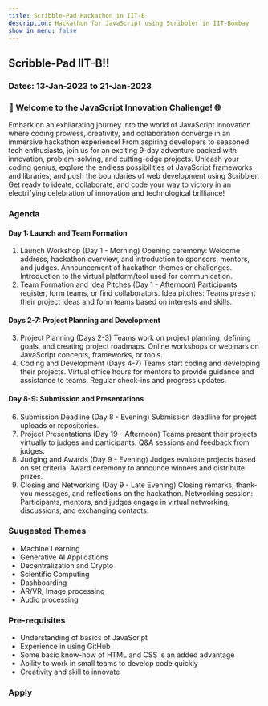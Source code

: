 ```yaml
---
title: Scribble-Pad Hackathon in IIT-B
description: Hackathon for JavaScript using Scribbler in IIT-Bombay
show_in_menu: false
---
```

## Scribble-Pad IIT-B!!

### Dates: 13-Jan-2023 to 21-Jan-2023

### 🚀 Welcome to the JavaScript Innovation Challenge! 🌐

Embark on an exhilarating journey into the world of JavaScript innovation where coding prowess, creativity, and collaboration converge in an immersive  hackathon experience! From aspiring developers to seasoned tech enthusiasts, join us for an exciting 9-day adventure packed with innovation, problem-solving, and cutting-edge projects. Unleash your coding genius, explore the endless possibilities of JavaScript frameworks and libraries, and push the boundaries of web development using Scribbler. Get ready to ideate, collaborate, and code your way to victory in an electrifying celebration of innovation and technological brilliance!

### Agenda

#### Day 1: Launch and Team Formation
1. Launch Workshop (Day 1 - Morning)
Opening ceremony: Welcome address, hackathon overview, and introduction to sponsors, mentors, and judges.
Announcement of hackathon themes or challenges.
Introduction to the virtual platform/tool used for communication.
2. Team Formation and Idea Pitches (Day 1 - Afternoon)
Participants register, form teams, or find collaborators.
Idea pitches: Teams present their project ideas and form teams based on interests and skills.

#### Days 2-7: Project Planning and Development
3. Project Planning (Days 2-3)
Teams work on project planning, defining goals, and creating project roadmaps.
Online workshops or webinars on JavaScript concepts, frameworks, or tools.
4. Coding and Development (Days 4-7)
Teams start coding and developing their projects.
Virtual office hours for mentors to provide guidance and assistance to teams.
Regular check-ins and progress updates.

#### Day 8-9: Submission and Presentations
6. Submission Deadline (Day 8 - Evening)
Submission deadline for project uploads or repositories.
7. Project Presentations (Day 19 - Afternoon)
Teams present their projects virtually to judges and participants.
Q&A sessions and feedback from judges.
8. Judging and Awards (Day 9 - Evening)
Judges evaluate projects based on set criteria.
Award ceremony to announce winners and distribute prizes.
9. Closing and Networking (Day 9 - Late Evening)
Closing remarks, thank-you messages, and reflections on the hackathon.
Networking session: Participants, mentors, and judges engage in virtual networking, discussions, and exchanging contacts.

### Suugested Themes
- Machine Learning
- Generative AI Applications
- Decentralization and Crypto
- Scientific Computing
- Dashboarding
- AR/VR, Image processing
- Audio processing

### Pre-requisites
- Understanding of basics of JavaScript
- Experience in using GitHub
- Some basic know-how of HTML and CSS is an added advantage
- Ability to work in small teams to develop code quickly
- Creativity and skill to innovate


### Apply
